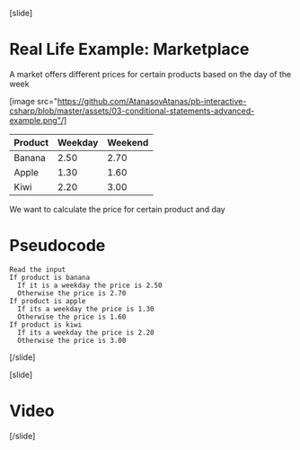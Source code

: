 [slide]
# Real Life Example: Marketplace
A market offers different prices for certain products based on the day of the week

[image src="https://github.com/AtanasovAtanas/pb-interactive-csharp/blob/master/assets/03-conditional-statements-advanced-example.png"/]

|Product|Weekday|Weekend| 
|-------|-------|-------|
|Banana|2.50|2.70|
|Apple|1.30|1.60|
|Kiwi|2.20|3.00|

We want to calculate the price for certain product and day

# Pseudocode

```
Read the input 
If product is banana
  If it is a weekday the price is 2.50
  Otherwise the price is 2.70
If product is apple
  If its a weekday the price is 1.30
  Otherwise the price is 1.60
If product is kiwi
  If its a weekday the price is 2.20
  Otherwise the price is 3.00
``` 
[/slide]

[slide]
# Video


[/slide]
